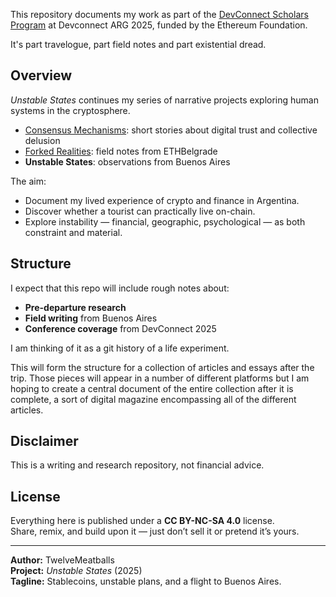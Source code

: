 This repository documents my work as part of the [DevConnect Scholars Program](https://blog.ethereum.org/en/2025/06/03/devconnect-arg-scholars) at Devconnect ARG 2025, funded by the Ethereum Foundation.

It's part travelogue, part field notes and part existential dread. 

## Overview  
*Unstable States* continues my series of narrative projects exploring human systems in the cryptosphere.

- [Consensus Mechanisms](https://mirror.xyz/consensusmechanisms.eth): short stories about digital trust and collective delusion  
- [Forked Realities](https://github.com/TwelveMeatballs/forked-realities): field notes from ETHBelgrade  
- **Unstable States**: observations from Buenos Aires

The aim:  
- Document my lived experience of crypto and finance in Argentina.  
- Discover whether a tourist can practically live on-chain.  
- Explore instability — financial, geographic, psychological — as both constraint and material.  

## Structure  

I expect that this repo will include rough notes about:
- **Pre-departure research** 
- **Field writing** from Buenos Aires 
- **Conference coverage** from DevConnect 2025

I am thinking of it as a git history of a life experiment.

This will form the structure for a collection of articles and essays after the trip. 
Those pieces will appear in a number of different platforms but I am hoping to create a central document of the entire collection after it is complete, a sort of digital magazine encompassing all of the different articles.



## Disclaimer  

This is a writing and research repository, not financial advice.  

## License  

Everything here is published under a **CC BY-NC-SA 4.0** license.  
Share, remix, and build upon it — just don’t sell it or pretend it’s yours. 

---

**Author:** TwelveMeatballs  
**Project:** *Unstable States* (2025)  
**Tagline:** Stablecoins, unstable plans, and a flight to Buenos Aires.
